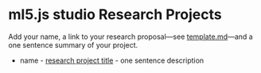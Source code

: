 # ml5.js studio Research Projects

Add your name, a link to your research proposal—see [template.md](template.md)—and a one sentence summary of your project.

* name - [research project title](template.md) - one sentence description
